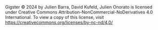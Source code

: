Gigster © 2024 by Julien Barra, David Kufeld, Julien Onorato is licensed under Creative Commons Attribution-NonCommercial-NoDerivatives 4.0 International.
To view a copy of this license, visit https://creativecommons.org/licenses/by-nc-nd/4.0/
